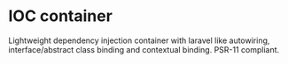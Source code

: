 # IOC container
Lightweight dependency injection container with laravel like autowiring, interface/abstract class binding and contextual binding. PSR-11 compliant.
